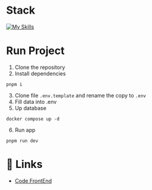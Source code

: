 # Stack

[![My Skills](https://skillicons.dev/icons?i=nodejs,ts,mongodb,docker)](https://skillicons.dev)

# Run Project
1. Clone the repository
2. Install dependencies
```
pnpm i
```
3. Clone file ```.env.template``` and rename the copy to ```.env```
4. Fill data into .env
5. Up database
```
docker compose up -d
```
6. Run app
```
pnpm run dev
```

# 🔗 Links
- [Code FrontEnd](https://github.com/isakiDev/react-calendar-ts)
